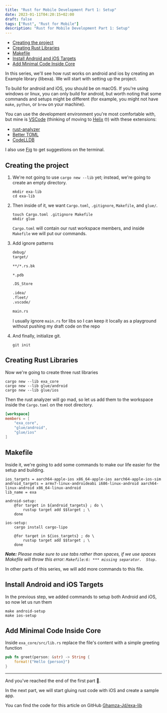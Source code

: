 ```yaml
---
title: "Rust for Mobile Development Part 1: Setup"
date: 2023-01-11T04:20:15+02:00
draft: false
tags: ["Rust", "Rust for Mobile"]
description: "Rust for Mobile Development Part 1: Setup"
---
```


- [Creating the project](#creating-the-project)
- [Creating Rust Libraries](#creating-rust-libraries)
- [Makefile](#makefile)
- [Install Android and iOS Targets](#install-android-and-ios-targets)
- [Add Minimal Code Inside Core](#add-minimal-code-inside-core)

In this series, we'll see how rust works on android and ios by creating an Example library (libexa). We will start with setting up the project.

To build for android and iOS, you should be on macOS. If you're using windows or linux, you can only build for android, but worth noting that some commands and setups might be different (for example, you might not have `make`, `python`, or `brew` on your machine).

You can use the development environment you're most comfortable with, but mine is [VSCode](https://code.visualstudio.com/) (thinking of moving to [Helix](https://helix-editor.com/) 🤓) with these extensions:

- [rust-analyzer](https://marketplace.visualstudio.com/items?itemName=rust-lang.rust-analyzer)
- [Better TOML](https://marketplace.visualstudio.com/items?itemName=bungcip.better-toml)
- [CodeLLDB](https://marketplace.visualstudio.com/items?itemName=vadimcn.vscode-lldb)

I also use [Fig](https://fig.io/) to get suggestions on the terminal.

## Creating the project

1. We're not going to use `cargo new --lib` yet; instead, we're going to create an empty directory.

    ```shell
    mkdir exa-lib
    cd exa-lib
    ```

2. Then inside of it, we want `Cargo.toml`, `.gitignore`, `Makefile`, and `glue/`.

    ```shell
    touch Cargo.toml .gitignore Makefile
    mkdir glue
    ```

    `Cargo.toml` will contain our rust workspace members, and inside `Makefile` we will put our commands.

3. Add ignore patterns

    ```txt
    debug/
    target/

    **/*.rs.bk

    *.pdb

    .DS_Store

    .idea/
    .fleet/
    .vscode/

    main.rs
    ```

    I usually ignore `main.rs` for libs so I can keep it locally as a playground without pushing my draft code on the repo

4. And finally, initialize git.

    ```shell
    git init
    ```

## Creating Rust Libraries

Now we're going to create three rust libraries

```shell
cargo new --lib exa_core
cargo new --lib glue/android
cargo new --lib glue/ios
```

Then the rust analyzer will go mad, so let us add them to the workspace inside the `Cargo.toml` on the root directory.

```toml
[workspace]
members = [
    "exa_core",
    "glue/android",
    "glue/ios"
]
```

## Makefile

Inside it, we're going to add some commands to make our life easier for the setup and building.

```make
ios_targets = aarch64-apple-ios x86_64-apple-ios aarch64-apple-ios-sim
android_targets = armv7-linux-androideabi i686-linux-android aarch64-linux-android x86_64-linux-android
lib_name = exa

android-setup:
	@for target in ${android_targets} ; do \
		rustup target add $$target ; \
	done

ios-setup:
	cargo install cargo-lipo

	@for target in ${ios_targets} ; do \
		rustup target add $$target ; \
	done
```

_**Note:** Please make sure to use tabs rather than spaces, if we use spaces Makefile will throw this error: `Makefile:6: *** missing separator.  Stop.`_

In other parts of this series, we will add more commands to this file.

## Install Android and iOS Targets

In the previous step, we added commands to setup both Android and iOS, so now let us run them

```shell
make android-setup
make ios-setup
```

## Add Minimal Code Inside Core

Inside `exa_core/src/lib.rs` replace the file's content with a simple greeting function

```rust
pub fn greet(person: &str) -> String {
    format!("Hello {person}")
}
```

---

And you've reached the end of the first part 🦀.

In the next part, we will start gluing rust code with iOS and create a sample app.

You can find the code for this article on GitHub [Ghamza-Jd/exa-lib][1]

[1]: https://github.com/Ghamza-Jd/exa-lib/tree/part-1-setup
